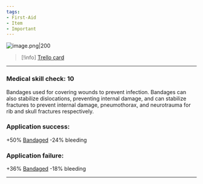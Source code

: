```yaml
---
tags:
- First-Aid
- Item
- Important
---
```


![image.png\|200](/Items/Bandages%20-%20Attachments/6718845db30472d958dd7cb5.png)

> [!info] [Trello card](https://trello.com/c/u5unOSBh/108-bandages)

---

### Medical skill check: 10

Bandages used for covering wounds to prevent infection. Bandages can also stabilize dislocations, preventing internal damage, and can stabilize fractures to prevent internal damage, pneumothorax, and neurotrauma for rib and skull fractures respectively.

### Application success:

\+50% [Bandaged](../Any%20bodypart/Bandaged.md)
\-24% bleeding

### Application failure:

\+36% [Bandaged](../Any%20bodypart/Bandaged.md)
\-18% bleeding

---

